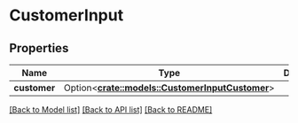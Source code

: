 # CustomerInput

## Properties

Name | Type | Description | Notes
------------ | ------------- | ------------- | -------------
**customer** | Option<[**crate::models::CustomerInputCustomer**](CustomerInput_customer.md)> |  | [optional]

[[Back to Model list]](../README.md#documentation-for-models) [[Back to API list]](../README.md#documentation-for-api-endpoints) [[Back to README]](../README.md)


